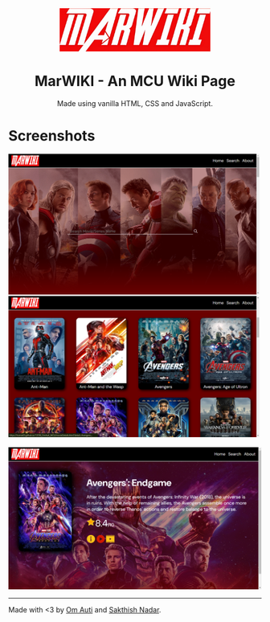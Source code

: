 <div align="center">
  <img src="https://github.com/hOMie03/13558_OmAuti_MCU/blob/main/Resources/images/MARWIKI-logo-2_enhanced.png" width="300">
  <h1>MarWIKI - An MCU Wiki Page</h1>
  <p>Made using vanilla HTML, CSS and JavaScript.</p>
</div>
<div>
  <h1>Screenshots</h1>
  <img src="https://github.com/hOMie03/13558_OmAuti_MCU/blob/main/Resources/snapshots/Screenshot%20(1).png" width="500">
  <img src="https://github.com/hOMie03/13558_OmAuti_MCU/blob/main/Resources/snapshots/Screenshot%20(2).png" width="500">
  <br/><br/>
  <img src="https://github.com/hOMie03/13558_OmAuti_MCU/blob/main/Resources/snapshots/Screenshot%20(3).png">
</div>
<div>
  <hr>
  <p>Made with <3 by <a href="https://github.com/hOMie03/">Om Auti</a> and <a href="https://github.com/Sakthish-Jayakumar-Nadar/">Sakthish Nadar</a>.</p>
</div>
